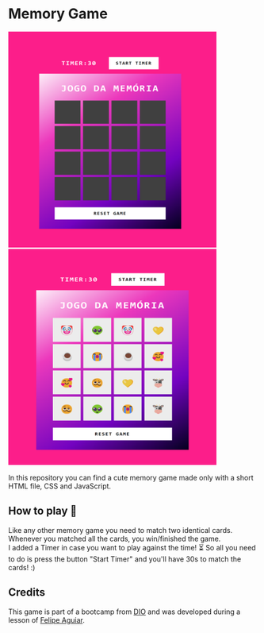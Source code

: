 # Memory Game

<img src="cards.png" width="420" height="435"> <img src="emojis.png" width="420" height="435">



In this repository you can find a cute memory game made only with a short HTML file, CSS and JavaScript.

## How to play 🧠

Like any other memory game you need to match two identical cards. Whenever you matched all the cards, you win/finished the game.  
I added a Timer in case you want to play against the time! ⏳ So all you need to do is press the button "Start Timer" and you'll have 30s to match the cards! :)

## Credits

This game is part of a bootcamp from [DIO](https://www.dio.me/en) and was developed during a lesson of [Felipe Aguiar](https://github.com/felipeAguiarCode).
